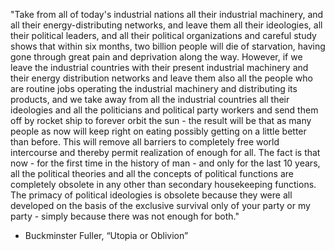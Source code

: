 "Take from all of today's industrial nations all their industrial machinery, and all their energy-distributing networks, and leave them all their ideologies, all their political leaders, and all their political organizations and careful study shows that within six months, two billion people will die of starvation, having gone through great pain and deprivation along the way.
	However, if we leave the industrial countries with their present industrial machinery and their energy distribution networks and leave them also all the people who are routine jobs operating the industrial machinery and distributing its products, and we take away from all the industrial countries all their ideologies and all the politicians and political party workers and send them off by rocket ship to forever orbit the sun - the result will be that as many people as now will keep right on eating possibly getting on a little better than before. This will remove all barriers to completely free world intercourse and thereby permit realization of enough for all.
	The fact is that now - for the first time in the history of man - and only for the last 10 years, all the political theories and all the concepts of political functions are completely obsolete in any other than secondary housekeeping functions. The primacy of political ideologies is obsolete because they were all developed on the basis of the exclusive survival only of your party or my party - simply because there was not enough for both."

- Buckminster Fuller, “Utopia or Oblivion”
